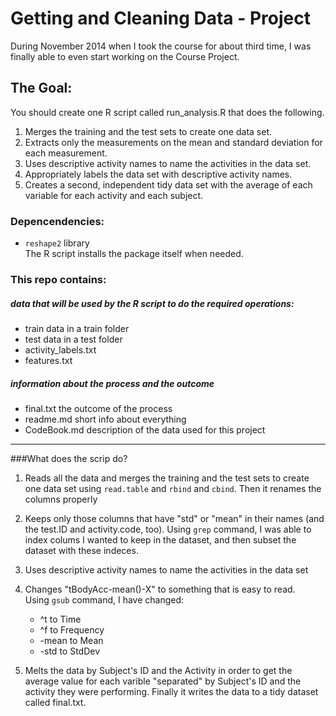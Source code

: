 # Getting and Cleaning Data - Project


During November 2014 when I took the course for about third time, I was finally able to even start working on the Course Project.

## The Goal:

You should create one R script called run_analysis.R that does the following.

1. Merges the training and the test sets to create one data set.  
2. Extracts only the measurements on the mean and standard deviation for each measurement.  
3. Uses descriptive activity names to name the activities in the data set.
4. Appropriately labels the data set with descriptive activity names.  
5. Creates a second, independent tidy data set with the average of each variable for each activity and each subject.


### Depencendencies:
- ```reshape2``` library   
The R script installs the package itself when needed.


### This repo contains:  
##### data that will be used by the R script to do the required operations:

- train data in a train  folder
- test data in a test folder
- activity_labels.txt
- features.txt

##### information about the process and the outcome

- final.txt the outcome of the process
- readme.md short info about everything
- CodeBook.md description of the data used for this project


-------------------------------------
###What does the scrip do?
1. Reads all the data and merges the training and the test sets to create one data set using ```read.table``` and ```rbind``` and ```cbind```.
Then it renames the columns properly

2. Keeps only those columns that have "std" or "mean" in their names (and the test.ID and activity.code, too). Using ```grep``` command, I was able to index colums I wanted to keep in the dataset, and then subset the dataset with these indeces.

3. Uses descriptive activity names to name the activities in the data set


4. Changes "tBodyAcc-mean()-X" to something that is easy to read.  
Using ```gsub``` command, I have changed:
	- ^t to Time
	- ^f to Frequency
	- -mean to Mean
	- -std to StdDev

5. Melts the data by Subject's ID and the Activity in order to get the average value for each varible "separated" by Subject's ID and the activity they were performing.  Finally it writes the data to a tidy dataset called final.txt.